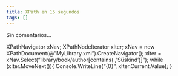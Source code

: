 ```yaml
---
title: XPath en 15 segundos
tags: []
---
```

Sin comentarios…

XPathNavigator xNav; XPathNodeIterator xIter; xNav = new XPathDocument(@”MyLibrary.xml”).CreateNavigator(); xIter = xNav.Select(“library/book/author\[contains(.,’Süskind’)\]”); while (xIter.MoveNext()){ Console.WriteLine(“{0}”, xIter.Current.Value); }

